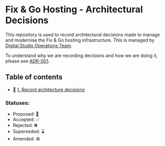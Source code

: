 # Fix & Go Hosting - Architectural Decisions

This repository is used to record architectural decisions made to manage and modernise the Fix & Go hosting infrastructure. This is managed by [Digital Studio Operations Team](https://dsdmoj.atlassian.net/wiki/spaces/DSTT/overview).

To understand why we are recording decisions and how we are doing it, please
see [ADR-001](doc/adr/0001-record-architecture-decisions.md).

## Table of contents

* 🤔 [1. Record architecture decisions](doc/adr/0001-record-architecture-decisions.md)

### Statuses:

* Proposed: 🤔
* Accepted: ✅
* Rejected: ❌
* Superseded: ⌛️
* Amended: ♻️

